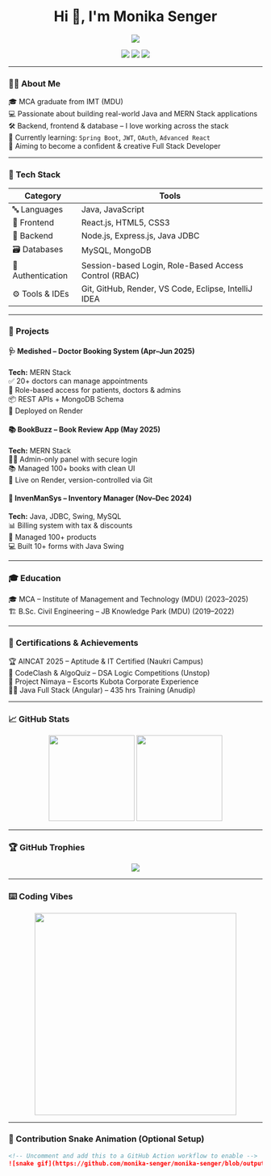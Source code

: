 <!-- Monika Senger - GitHub Profile README -->

<h1 align="center">Hi 👋, I'm Monika Senger</h1>

<p align="center">
  <img src="https://readme-typing-svg.demolab.com/?lines=MCA+Graduate+%7C+Java+%26+MERN+Stack+Developer;Full+Stack+Developer+in+progress...;Always+learning+something+new!&center=true&width=500&height=50&color=F76C6C&vCenter=true&size=22">
</p>

<p align="center">
  <a href="mailto:msenger054@gmail.com"><img src="https://img.shields.io/badge/Gmail-D14836?style=for-the-badge&logo=gmail&logoColor=white"/></a>
  <a href="https://linkedin.com/in/your-linkedin-id"><img src="https://img.shields.io/badge/LinkedIn-blue?style=for-the-badge&logo=linkedin&logoColor=white"/></a>
  <a href="https://github.com/monika-senger"><img src="https://img.shields.io/badge/GitHub-181717?style=for-the-badge&logo=github&logoColor=white"/></a>
</p>

---

### 👩‍💻 About Me

🎓 MCA graduate from IMT (MDU)  
💻 Passionate about building real-world Java and MERN Stack applications  
🛠️ Backend, frontend & database – I love working across the stack  
🌱 Currently learning: `Spring Boot`, `JWT`, `OAuth`, `Advanced React`  
🌸 Aiming to become a confident & creative Full Stack Developer  

---

### 🧰 Tech Stack

| Category         | Tools |
|------------------|-------|
| 🔤 Languages      | Java, JavaScript |
| 🎨 Frontend       | React.js, HTML5, CSS3 |
| 🧩 Backend        | Node.js, Express.js, Java JDBC |
| 🗃️ Databases       | MySQL, MongoDB |
| 🔐 Authentication | Session-based Login, Role-Based Access Control (RBAC) |
| ⚙️ Tools & IDEs    | Git, GitHub, Render, VS Code, Eclipse, IntelliJ IDEA |

---

### 💼 Projects

#### 🩺 Medished – Doctor Booking System (Apr–Jun 2025)
**Tech:** MERN Stack  
✅ 20+ doctors can manage appointments  
🔐 Role-based access for patients, doctors & admins  
📦 REST APIs + MongoDB Schema  
🚀 Deployed on Render

#### 📚 BookBuzz – Book Review App (May 2025)
**Tech:** MERN Stack  
🧑‍💼 Admin-only panel with secure login  
📚 Managed 100+ books with clean UI  
🚀 Live on Render, version-controlled via Git

#### 🧾 InvenManSys – Inventory Manager (Nov–Dec 2024)  
**Tech:** Java, JDBC, Swing, MySQL  
📊 Billing system with tax & discounts  
🧾 Managed 100+ products  
💻 Built 10+ forms with Java Swing

---

### 🎓 Education

🎓 MCA – Institute of Management and Technology (MDU) (2023–2025)  
🏗️ B.Sc. Civil Engineering – JB Knowledge Park (MDU) (2019–2022)

---

### 🏅 Certifications & Achievements

🏆 AINCAT 2025 – Aptitude & IT Certified (Naukri Campus)  
🧠 CodeClash & AlgoQuiz – DSA Logic Competitions (Unstop)  
🏢 Project Nimaya – Escorts Kubota Corporate Experience  
👩‍💻 Java Full Stack (Angular) – 435 hrs Training (Anudip)

---

### 📈 GitHub Stats

<p align="center">
  <img src="https://github-readme-stats.vercel.app/api?username=monika-senger&show_icons=true&theme=gruvbox" height="170"/>
  <img src="https://github-readme-stats.vercel.app/api/top-langs/?username=monika-senger&layout=compact&theme=gruvbox" height="170"/>
</p>

---

### 🏆 GitHub Trophies

<p align="center">
  <img src="https://github-profile-trophy.vercel.app/?username=monika-senger&theme=monokai&row=1&no-bg=true&no-frame=true"/>
</p>

---

### ⌨️ Coding Vibes

<p align="center">
  <img src="https://media.giphy.com/media/qgQUggAC3Pfv687qPC/giphy.gif" width="400" />
</p>

---

### 🐍 Contribution Snake Animation (Optional Setup)

```markdown
<!-- Uncomment and add this to a GitHub Action workflow to enable -->
![snake gif](https://github.com/monika-senger/monika-senger/blob/output/github-contribution-grid-snake.svg)

